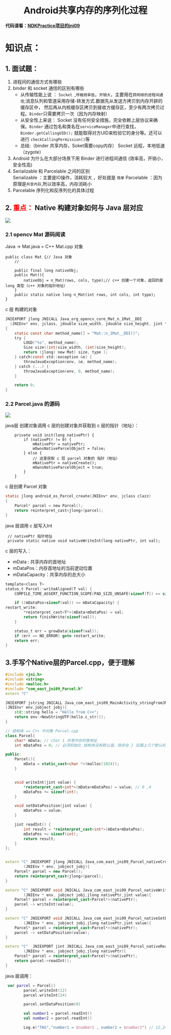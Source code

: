 # <center>Android共享内存的序列化过程<center>

**代码请看：[NDKPractice项目的jni09](https://github.com/EastUp/NDKPractice/tree/master/jni09)**

# 知识点：


## 1. 面试题：

1. 进程间的通信方式有哪些
2. binder 和 socket 通信的区别有哪些 
    - 从传输性能上说 ： `Socket `,`传输效率低`，`开销大`，主要用在`跨网络的进程间通信`;消息队列和管道采用存储-转发方式.数据先从发送方拷贝到内存开辟的缓存区中，
    然后再从内核缓存区拷贝到接收方缓存区，至少有两次拷贝过程。`Binder`只需要拷贝一次（因为内存映射）
    - 从安全性上来说： Socket 没有任何安全措施，完全依赖上层协议来确保。`Binder` 通过包名和类名在`serviceManager`中进行查找，`Binder.getCallingUID();` 就能取得对方UID来检验它的身分等。还可以进行 `checkCallingPermission()`等
    - 总结:（binder 共享内存，Soket需要copy内存） Socket 远程，本地低速（zygote）
3. Android 为什么在大部分场景下用 Binder 进行进程间通信 (效率高，开销小，安全性高)
4. Serializable 和 Parcelable 之间的区别  
    Serializable ：主要是IO操作，消耗较大 ，好处就是 `简单`
    Parcelable ：因为原理是`共享内存`,所以效率高，内存消耗小
5. Parcelable 序列化和反序列化的具体过程


## 2. <font color=red>重点：</font> Native 构建对象如何与 Java 层对应

![](./09共享内存.png)

### 2.1 opencv Mat 源码阅读

Java -> Mat.java = C++ Mat.cpp 对象

```
public class Mat {// Java 对象
    // 

    public final long nativeObj;
    public Mat(){
        nativeObj = n_Mat(rows, cols, type);// c++ 创建一个对象，返回的是 long 类型（c++ 对象的指针地址）
    }
    public static native long n_Mat(int rows, int cols, int type);
}
```

c 层 构建的对象

```c
JNIEXPORT jlong JNICALL Java_org_opencv_core_Mat_n_1Mat__DDI
  (JNIEnv* env, jclass, jdouble size_width, jdouble size_height, jint type)
{
    static const char method_name[] = "Mat::n_1Mat__DDI()";
    try {
        LOGD("%s", method_name);
        Size size((int)size_width, (int)size_height);
        return (jlong) new Mat( size, type );
    } catch(const std::exception &e) {
        throwJavaException(env, &e, method_name);
    } catch (...) {
        throwJavaException(env, 0, method_name);
    }

    return 0;
}
```

### 2.2 Parcel.java 的源码

![](./09Parcel原理.png)

java层 创建对象调用 c 层的创建对象并获取到 c 层的指针（地址）：

```
    private void init(long nativePtr) {
        if (nativePtr != 0) {
            mNativePtr = nativePtr;
            mOwnsNativeParcelObject = false;
        } else {
            // 这里获取 c 层 parcel 对象的 指针（地址）
            mNativePtr = nativeCreate();
            mOwnsNativeParcelObject = true;
        }
    }
```

c 层创建 Parcel 对象

```c
static jlong android_os_Parcel_create(JNIEnv* env, jclass clazz)
{
    Parcel* parcel = new Parcel();
    return reinterpret_cast<jlong>(parcel);
}
```

java 层调用 c 层写入Int

```
 // nativePtr 指针地址
 private static native void nativeWriteInt(long nativePtr, int val);
```

c 层的写入： 

- mData : 共享内存的首地址
- mDataPos：内存首地址的当前逻动位置
- mDataCapacity：共享内存的总大小

```c
template<class T>
status_t Parcel::writeAligned(T val) {
    COMPILE_TIME_ASSERT_FUNCTION_SCOPE(PAD_SIZE_UNSAFE(sizeof(T)) == sizeof(T));

    if ((mDataPos+sizeof(val)) <= mDataCapacity) {
restart_write:
        *reinterpret_cast<T*>(mData+mDataPos) = val;
        return finishWrite(sizeof(val));
    }

    status_t err = growData(sizeof(val));
    if (err == NO_ERROR) goto restart_write;
    return err;
}
```

## 3.手写个Native层的Parcel.cpp，便于理解

```c++
#include <jni.h>
#include <string>
#include <malloc.h>
#include "com_east_jni09_Parcel.h"
extern "C"

JNIEXPORT jstring JNICALL Java_com_east_jni09_MainActivity_stringFromJNI
(JNIEnv* env,jobject jobj){
    std::string hello = "Hello from C++";
    return env->NewStringUTF(hello.c_str());
}

// 结构体 == C++ 中对象 Parcel.cpp
class Parcel{
    char* mData; // char 1 共享内存的首地址
    int mDataPos = 0; // 必须初始化 结构体没有默认值，除非在 } 后跟上几个默认的子项

public:
    Parcel(){
        mData = static_cast<char *>(malloc(1024));
    }


    void writeInt(jint value) {
        *reinterpret_cast<int*>(mData+mDataPos) = value; // 0 ,4
        mDataPos += sizeof(int);
    }

    void setDataPosition(jint value) {
        mDataPos = value;
    }

    jint readInt() {
        int result = *reinterpret_cast<int*>(mData+mDataPos);
        mDataPos += sizeof(int);
        return result;
    }
};


extern "C" JNIEXPORT jlong JNICALL Java_com_east_jni09_Parcel_nativeCreate
        (JNIEnv * env, jobject jobj){
    Parcel* parcel = new Parcel();
    return reinterpret_cast<jlong>(parcel);
}

extern "C" JNIEXPORT void JNICALL Java_com_east_jni09_Parcel_nativeWriteInt
        (JNIEnv * env, jobject jobj,jlong nativePtr,jint value){
    Parcel* parcel = reinterpret_cast<Parcel*>(nativePtr);
    parcel -> writeInt(value);
}

extern "C" JNIEXPORT void JNICALL Java_com_east_jni09_Parcel_nativeSetDataPosition
        (JNIEnv * env, jobject jobj,jlong nativePtr,jint value){
    Parcel* parcel = reinterpret_cast<Parcel*>(nativePtr);
    parcel -> setDataPosition(value);
}

extern "C"  JNIEXPORT jint JNICALL Java_com_east_jni09_Parcel_nativeReadInt
        (JNIEnv * env, jobject jobj,jlong nativePtr){
    Parcel* parcel = reinterpret_cast<Parcel*>(nativePtr);
    return parcel->readInt();
}
```

java 层调用：

```kotlin
 var parcel = Parcel()
        parcel.writeInt(12)
        parcel.writeInt(24)

        parcel.setDataPosition(0)

        val number1 = parcel.readInt()
        val number2 = parcel.readInt()

        Log.e("TAG","number1 = $number1 , number2 = $number2") // 12,24
```









